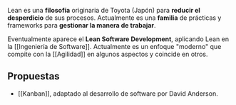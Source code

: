Lean es una **filosofía** originaria de Toyota (Japón) para **reducir el desperdicio** de sus procesos. Actualmente es una **familia** de prácticas y frameworks para **gestionar la manera de trabajar**.

Eventualmente aparece el **Lean Software Development**, aplicando Lean en la [[Ingeniería de Software]]. Actualmente es un enfoque "moderno" que compite con la [[Agilidad]] en algunos aspectos y coincide en otros.

## Propuestas

- [[Kanban]], adaptado al desarrollo de software por David Anderson.
